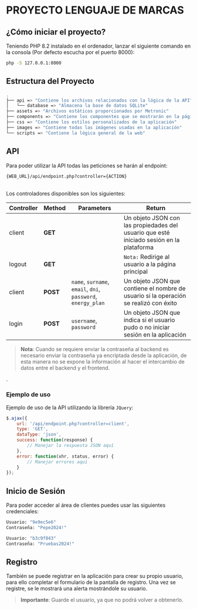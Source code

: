 # PROYECTO LENGUAJE DE MARCAS

## ¿Cómo iniciar el proyecto?

Teniendo PHP 8.2 instalado en el ordenador, lanzar el siguiente comando en la consola (Por defecto escucha por el puerto 8000):

```bash
php -S 127.0.0.1:8000
```

## Estructura del Proyecto
```bash
.
├── api => "Contiene los archivos relacionados con la lógica de la API"
│   └── database => "Almacena la base de datos SQLite"
├── assets => "Archivos estáticos proporcionados por Metronic"
├── components => "Contiene los componentes que se mostrarán en la página de incio"
├── css => "Contiene los estilos personalizados de la aplicación"
├── images => "Contiene todas las imágenes usadas en la aplicación"
└── scripts => "Contiene la lógica general de la web"
```

## API
Para poder utilizar la API todas las peticiones se harán al endpoint:
```bash
{WEB_URL}/api/endpoint.php?controller={ACTION}
```
\
Los controladores disponibles son los siguientes:

| Controller | Method | Parameters                                       | Return                                                                                   |
|------------|--------|--------------------------------------------------|------------------------------------------------------------------------------------------|
| client     | **GET**    |                                                  | Un objeto JSON con las propiedades del usuario que esté iniciado sesión en la plataforma |
| logout     | **GET**    |                                                  | `Nota:` Redirige al usuario a la página principal                                          |
| client     | **POST**   | `name`, `surname`, `email`, `dni`, `password`, `energy_plan` | Un objeto JSON que contiene el nombre de usuario si la operación se realizó con éxito    |
| login      | **POST**   | `username`, `password`                               | Un objeto JSON que indica si el usuario pudo o no iniciar sesión en la aplicación        |


>**Nota**: Cuando se requiere enviar la contraseña al backend es necesario enviar la contraseña ya encriptada desde la aplicación, de esta manera no se expone la información al hacer el intercambio de datos entre el backend y el frontend.

.

### Ejemplo de uso
Ejemplo de uso de la API utilizando la librería `JQuery`:
```js
$.ajax({
    url: '/api/endpoint.php?controller=client',
    type: 'GET',
    dataType: 'json',
    success: function(response) {
        // Manejar la respuesta JSON aquí
    },
    error: function(xhr, status, error) {
        // Manejar errores aquí
    }
});
```

## Inicio de Sesión

Para poder acceder al área de clientes puedes usar las siguientes credenciales:

```bash
Usuario: "9e9ec5e6"
Contraseña: "Pepe2024!"
```

```bash
Usuario: "b3c9f843"
Contraseña: "Pruebas2024!"
```

## Registro

También se puede registrar en la aplicación para crear su propio usuario, para ello completar el formulario de la
pantalla de registro. Una vez se registre, se le mostrará una alerta mostrándole su usuario.
>**Importante**: Guarde el usuario, ya que no podrá volver a obtenerlo.